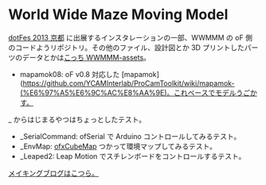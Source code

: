 World Wide Maze Moving Model
=====


[dotFes 2013 京都](http://www.dotfes.jp/2013kyoto/) に出展するインスタレーションの一部、WWMMM の oF 側のコードようリポジトリ。その他のファイル、設計図とか 3D プリントしたパーツのデータとかは[こっち WWMMM-assets](https://github.com/Katamari-Inc/WWMMM-assets)。

- mapamok08: oF v0.8 対応した [mapamok](https://github.com/YCAMInterlab/ProCamToolkit/wiki/mapamok-(%E6%97%A5%E6%9C%AC%E8%AA%9E)。これベースでモデルうごかす。

_ からはじまるやつはちょっとしたテスト。

- _SerialCommand: ofSerial で Arduino コントロールしてみるテスト。
- _EnvMap: [ofxCubeMap](https://github.com/andreasmuller/ofxCubeMap) つかって環境マップしてみるテスト。
- _Leaped2: Leap Motion でスチレンボードをコントロールするテスト。

[メイキングブログはこつら。](http://mowwmmm.tumblr.com/)
